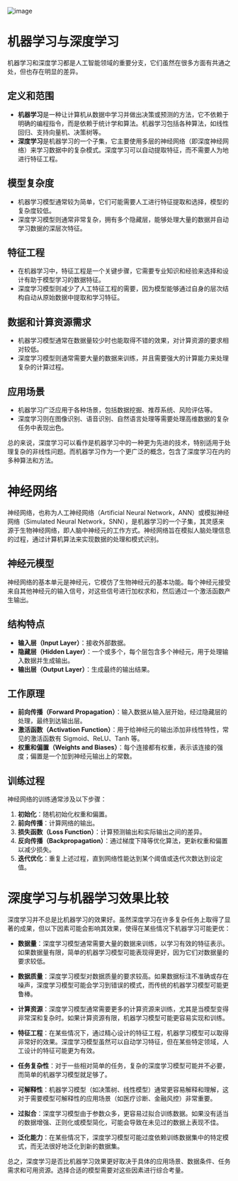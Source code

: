 
![image](https://github.com/liyinred/deep-and-machine-learning/assets/83255231/a165cb62-317e-4b0b-ac07-757341da24b8)

# 机器学习与深度学习

机器学习和深度学习都是人工智能领域的重要分支，它们虽然在很多方面有共通之处，但也存在明显的差异。

## 定义和范围

- **机器学习**是一种让计算机从数据中学习并做出决策或预测的方法，它不依赖于明确的编程指令，而是依赖于统计学和算法。机器学习包括各种算法，如线性回归、支持向量机、决策树等。
- **深度学习**是机器学习的一个子集，它主要使用多层的神经网络（即深度神经网络）来学习数据中的复杂模式。深度学习可以自动提取特征，而不需要人为地进行特征工程。

## 模型复杂度

- 机器学习模型通常较为简单，它们可能需要人工进行特征提取和选择，模型的复杂度较低。
- 深度学习模型则通常非常复杂，拥有多个隐藏层，能够处理大量的数据并自动学习数据的深层次特征。

## 特征工程

- 在机器学习中，特征工程是一个关键步骤，它需要专业知识和经验来选择和设计有助于模型学习的数据特征。
- 深度学习模型则减少了人工特征工程的需要，因为模型能够通过自身的层次结构自动从原始数据中提取和学习特征。

## 数据和计算资源需求

- 机器学习模型通常在数据量较少时也能取得不错的效果，对计算资源的要求相对较低。
- 深度学习模型则通常需要大量的数据来训练，并且需要强大的计算能力来处理复杂的计算过程。

## 应用场景

- 机器学习广泛应用于各种场景，包括数据挖掘、推荐系统、风险评估等。
- 深度学习则在图像识别、语音识别、自然语言处理等需要处理高维数据的复杂任务中表现出色。

总的来说，深度学习可以看作是机器学习中的一种更为先进的技术，特别适用于处理复杂的非线性问题。而机器学习作为一个更广泛的概念，包含了深度学习在内的多种算法和方法。


# 神经网络

神经网络，也称为人工神经网络（Artificial Neural Network，ANN）或模拟神经网络（Simulated Neural Network，SNN），是机器学习的一个子集，其灵感来源于生物神经网络，即人脑中神经元的工作方式。神经网络旨在模拟人脑处理信息的过程，通过计算机算法来实现数据的处理和模式识别。

## 神经元模型

神经网络的基本单元是神经元，它模仿了生物神经元的基本功能。每个神经元接受来自其他神经元的输入信号，对这些信号进行加权求和，然后通过一个激活函数产生输出。

## 结构特点

- **输入层（Input Layer）**：接收外部数据。
- **隐藏层（Hidden Layer）**：一个或多个，每个层包含多个神经元，用于处理输入数据并生成输出。
- **输出层（Output Layer）**：生成最终的输出结果。

## 工作原理

- **前向传播（Forward Propagation）**：输入数据从输入层开始，经过隐藏层的处理，最终到达输出层。
- **激活函数（Activation Function）**：用于给神经元的输出添加非线性特性，常见的激活函数有 Sigmoid、ReLU、Tanh 等。
- **权重和偏置（Weights and Biases）**：每个连接都有权重，表示该连接的强度；偏置是一个加到神经元输出上的常数。

## 训练过程

神经网络的训练通常涉及以下步骤：

1. **初始化**：随机初始化权重和偏置。
2. **前向传播**：计算网络的输出。
3. **损失函数（Loss Function）**：计算预测输出和实际输出之间的差异。
4. **反向传播（Backpropagation）**：通过梯度下降等优化算法，更新权重和偏置以减少损失。
5. **迭代优化**：重复上述过程，直到网络性能达到某个阈值或迭代次数达到设定值。

# 深度学习与机器学习效果比较

深度学习并不总是比机器学习的效果好。虽然深度学习在许多复杂任务上取得了显著的成果，但以下因素可能会影响其效果，使得在某些情况下机器学习可能更优：

- **数据量**：深度学习模型通常需要大量的数据来训练，以学习有效的特征表示。如果数据量有限，简单的机器学习模型可能表现得更好，因为它们对数据量的要求较低。

- **数据质量**：深度学习模型对数据质量的要求较高。如果数据标注不准确或存在噪声，深度学习模型可能会学习到错误的模式，而传统的机器学习模型可能更鲁棒。

- **计算资源**：深度学习模型通常需要更多的计算资源来训练，尤其是当模型变得非常深和复杂时。如果计算资源有限，机器学习模型可能更容易实现和训练。

- **特征工程**：在某些情况下，通过精心设计的特征工程，机器学习模型可以取得非常好的效果。深度学习模型虽然可以自动学习特征，但在某些特定领域，人工设计的特征可能更为有效。

- **任务复杂性**：对于一些相对简单的任务，复杂的深度学习模型可能并不必要，而简单的机器学习模型就足够了。

- **可解释性**：机器学习模型（如决策树、线性模型）通常更容易解释和理解，这对于需要模型可解释性的应用场景（如医疗诊断、金融风控）非常重要。

- **过拟合**：深度学习模型由于参数众多，更容易过拟合训练数据。如果没有适当的数据增强、正则化或模型简化，可能会导致在未见过的数据上表现不佳。

- **泛化能力**：在某些情况下，深度学习模型可能过度依赖训练数据集中的特定模式，而无法很好地泛化到新的数据集。

总之，深度学习是否比机器学习效果更好取决于具体的应用场景、数据条件、任务需求和可用资源。选择合适的模型需要对这些因素进行综合考量。
